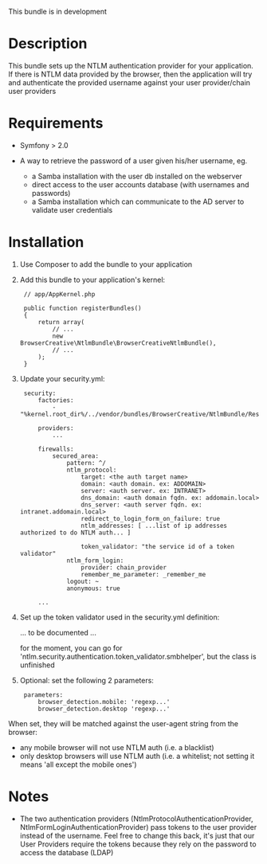 This bundle is in development

Description
===========
This bundle sets up the NTLM authentication provider for your application. If there is NTLM data 
provided by the browser, then the application will try and authenticate the provided username against 
your user provider/chain user providers

Requirements
============

* Symfony > 2.0

* A way to retrieve the password of a user given his/her username, eg.
    - a Samba installation with the user db installed on the webserver
    - direct access to the user accounts database (with usernames and passwords)
    - a Samba installation which can communicate to the AD server to validate user credentials 

Installation
============

1. Use Composer to add the bundle to your application

2. Add this bundle to your application's kernel:

        // app/AppKernel.php

        public function registerBundles()
        {
            return array(
                // ...
                new BrowserCreative\NtlmBundle\BrowserCreativeNtlmBundle(),
                // ...
            );
        }


3. Update your security.yml:

        security:
            factories:
                - "%kernel.root_dir%/../vendor/bundles/BrowserCreative/NtlmBundle/Resources/config/security_factories.xml"

            providers:
                ...

            firewalls:
                secured_area:
                    pattern: ^/
                    ntlm_protocol:
                        target: <the auth target name>
                        domain: <auth domain. ex: ADDOMAIN>
                        server: <auth server. ex: INTRANET>
                        dns_domain: <auth domain fqdn. ex: addomain.local>
                        dns_server: <auth server fqdn. ex: intranet.addomain.local>
                        redirect_to_login_form_on_failure: true
                        ntlm_addresses: [ ...list of ip addresses authorized to do NTLM auth... ]
                        
                        token_validator: "the service id of a token validator"
                    ntlm_form_login:
                        provider: chain_provider
                        remember_me_parameter: _remember_me
                    logout: ~
                    anonymous: true
            
            ...

4. Set up the token validator used in the security.yml definition:

    ... to be documented ...

    for the moment, you can go for 'ntlm.security.authentication.token_validator.smbhelper', but the class is unfinished 

5. Optional: set the following 2 parameters:

        parameters:
            browser_detection.mobile: 'regexp...'
            browser_detection.desktop 'regexp...'

When set, they will be matched against the user-agent string from the browser:
- any mobile browser will not use NTLM auth (i.e. a blacklist)
- only desktop browsers will use NTLM auth (i.e. a whitelist; not setting it means 'all except the mobile ones')

Notes
=====
* The two authentication providers (NtlmProtocolAuthenticationProvider, NtlmFormLoginAuthenticationProvider) pass 
tokens to the user provider instead of the username. Feel free to change this back, it's just that our User Providers 
require the tokens because they rely on the password to access the database (LDAP)
